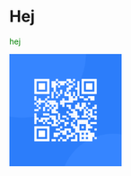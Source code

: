 <html>

<head>
<title></title>
</head>

<body background-color: #92a8d1;>
<h1>Hej</h1>
<p style="color:green">hej</p>

<img src="./images/image-qr-code.png" Alt ="Image-qr-code" style="width:200px">
</body>

</html>